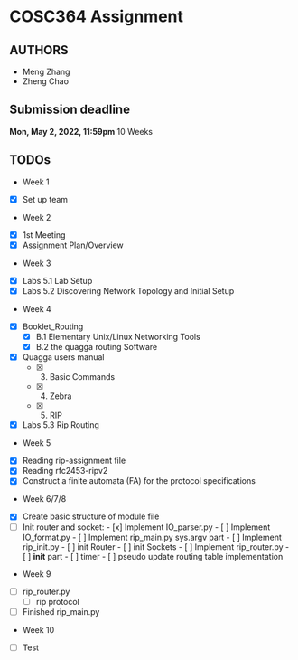 # COSC364 Assignment

## AUTHORS
* Meng Zhang
* Zheng Chao

## Submission deadline
**Mon, May 2, 2022, 11:59pm**
10 Weeks

## TODOs

* Week 1
- [x] Set up team

* Week 2
- [x] 1st Meeting
- [x] Assignment Plan/Overview

* Week 3
- [x] Labs 5.1 Lab Setup
- [x] Labs 5.2 Discovering Network Topology and Initial Setup

* Week 4
- [x] Booklet_Routing
    - [x] B.1 Elementary Unix/Linux Networking Tools
    - [x] B.2 the quagga routing Software
- [x] Quagga users manual
    - [x] 3. Basic Commands
    - [x] 4. Zebra
    - [x] 5. RIP
- [x] Labs 5.3 Rip Routing

* Week 5
- [x] Reading rip-assignment file
- [x] Reading rfc2453-ripv2
- [x] Construct a finite automata (FA) for the protocol specifications
* Week 6/7/8
- [x] Create basic structure of module file
- [ ] Init router and socket:
        - [x] Implement IO_parser.py
        - [ ] Implement IO_format.py
        - [ ] Implement rip_main.py sys.argv part
        - [ ] Implement rip_init.py
            - [ ] init Router
            - [ ] init Sockets
        - [ ] Implement rip_router.py
            - [ ] __init__ part
            - [ ] timer
            - [ ] pseudo update routing table implementation
* Week 9
- [ ] rip_router.py
    - [ ] rip protocol
- [ ] Finished rip_main.py
* Week 10
- [ ] Test
